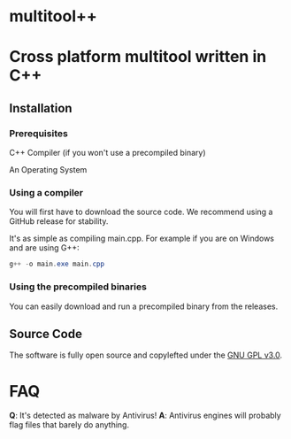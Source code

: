 # multitool++

# Cross platform multitool written in C++

## Installation

### Prerequisites
C++ Compiler (if you won't use a precompiled binary)

An Operating System

### Using a compiler
You will first have to download the source code. We recommend using a GitHub release for stability.

It's as simple as compiling main.cpp. For example if you are on Windows and are using G++:
```powershell
g++ -o main.exe main.cpp
```
### Using the precompiled binaries
You can easily download and run a precompiled binary from the releases.

## Source Code
The software is fully open source and copylefted under the [GNU GPL v3.0](./LICENSE).

# FAQ
**Q**: It's detected as malware by Antivirus!
**A**: Antivirus engines will probably flag files that barely do anything.
